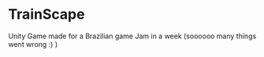 # TrainScape
Unity Game made for a Brazilian game Jam in a week (soooooo many things went wrong :) )
